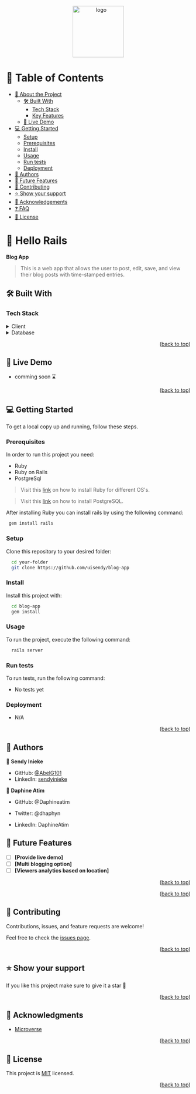 <a name="readme-top"></a>

<div align="center">

  <img src="murple_logo.png" alt="logo" width="140"  height="auto" />
  <br/>

</div>

<!-- TABLE OF CONTENTS -->

# 📗 Table of Contents

- [📖 About the Project](#about-project)
  - [🛠 Built With](#built-with)
    - [Tech Stack](#tech-stack)
    - [Key Features](#key-features)
  - [🚀 Live Demo](#live-demo)
- [💻 Getting Started](#getting-started)
  - [Setup](#setup)
  - [Prerequisites](#prerequisites)
  - [Install](#install)
  - [Usage](#usage)
  - [Run tests](#run-tests)
  - [Deployment](#triangular_flag_on_post-deployment)
- [👥 Authors](#authors)
- [🔭 Future Features](#future-features)
- [🤝 Contributing](#contributing)
- [⭐️ Show your support](#support)
- [🙏 Acknowledgements](#acknowledgements)
- [❓ FAQ](#faq)
- [📝 License](#license)

<!-- PROJECT DESCRIPTION -->

# 📖 Hello Rails <a name="about-project"></a>

**Blog App**

> This is a web app that allows the user to post, edit, save, and view their blog posts with time-stamped entries.

## 🛠 Built With <a name="built-with"></a>

### Tech Stack <a name="tech-stack"></a>

<details>
  <summary>Client</summary>
  <ul>
    <li><a href="https://rubyonrails.org/">Ruby on Rails</a></li>
  </ul>
</details>

<details>
<summary>Database</summary>
  <ul>
    <li><a href="https://www.postgresql.org/">PostgreSQL</a></li>
  </ul>
</details>

<!-- Features -->

<p align="right">(<a href="#readme-top">back to top</a>)</p>

<!-- LIVE DEMO -->

## 🚀 Live Demo <a name="live-demo"></a>

- comming soon ⌛

<p align="right">(<a href="#readme-top">back to top</a>)</p>

<!-- GETTING STARTED -->

## 💻 Getting Started <a name="getting-started"></a>

To get a local copy up and running, follow these steps.

### Prerequisites

In order to run this project you need:

- Ruby
- Ruby on Rails
- PostgreSql

> Visit this [link](https://www.ruby-lang.org/en/documentation/installation/) on how to install Ruby for different OS's.

> Visit this [link](https://www.postgresql.org/download/) on how to install PostgreSQL.

After installing Ruby you can install rails by using the following command:

```sh
 gem install rails
```

### Setup

Clone this repository to your desired folder:

```sh
  cd your-folder
  git clone https://github.com/uisendy/blog-app
```

### Install

Install this project with:

```sh
  cd blog-app
  gem install
```

### Usage

To run the project, execute the following command:

```sh
  rails server
```

### Run tests

To run tests, run the following command:

- No tests yet
<!--
Example command:

```sh
  bin/rails test test/models/article_test.rb
```

--->

### Deployment

- N/A

<!--
Example:

```sh

```
 -->

<p align="right">(<a href="#readme-top">back to top</a>)</p>

<!-- AUTHORS -->

## 👥 Authors <a name="authors"></a>

👤 **Sendy Inieke**

- GitHub: [@AbelG101](https://github.com/uisendy)
- LinkedIn: [sendyinieke](https://www.linkedin.com/in/sendyinieke/)

👤 **Daphine Atim**

- GitHub: @Daphineatim

- Twitter: @dhaphyn

- LinkedIn: DaphineAtim

## 🔭 Future Features <a name="future-features"></a>

- [ ] **[Provide live demo]**
- [ ] **[Multi blogging option]**
- [ ] **[Viewers analytics based on location]**

<p align="right">(<a href="#readme-top">back to top</a>)</p>

<p align="right">(<a href="#readme-top">back to top</a>)</p>

<!-- CONTRIBUTING -->

## 🤝 Contributing <a name="contributing"></a>

Contributions, issues, and feature requests are welcome!

Feel free to check the [issues page](../../issues/).

<p align="right">(<a href="#readme-top">back to top</a>)</p>

<!-- SUPPORT -->

## ⭐️ Show your support <a name="support"></a>

If you like this project make sure to give it a star 🌟

<p align="right">(<a href="#readme-top">back to top</a>)</p>

<!-- ACKNOWLEDGEMENTS -->

## 🙏 Acknowledgments <a name="acknowledgements"></a>

- [Microverse](https://www.microverse.org/)

<p align="right">(<a href="#readme-top">back to top</a>)</p>

<!-- LICENSE -->

## 📝 License <a name="license"></a>

This project is [MIT](./MIT.md) licensed.

<p align="right">(<a href="#readme-top">back to top</a>)</p>
